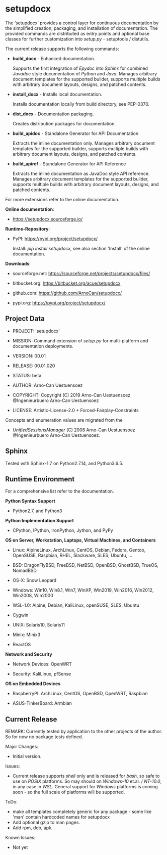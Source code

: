 setupdocx
=========

The ‘setupdocx‘ provides a control layer for continuous documentation by the simplified creation, packaging, and installation of documentation.
The provided commands are distributed as entry points and optional base classes for further customization into *setup.py* - setuptools / distutils. 

The current release supports the following commands:

* **build_docx** - Enhanced documentation.

  Supports the first integration of *Epydoc* into *Sphinx* for combined *Javadoc* style 
  documentation of *Python* and *Java*.
  Manages arbitrary document templates for the supported builder,
  supports multiple builds with arbitrary document layouts, designs, and patched contents.

* **install_docx** - Installs local documentation.

  Installs documentation locally from build directory, see PEP-0370. 

* **dist_docx** - Documentation packaging. 

  Creates distribution packages for documentation.

* **build_apidoc** - Standalone Generator for API Documentation 

  Extracts the inline documentation only.
  Manages arbitrary document templates for the supported builder,
  supports multiple builds with arbitrary document layouts, designs, and patched contents.

* **build_apiref** - Standalone Generator for API Reference  

  Extracts the inline documentation as JavaDoc style API reference.
  Manages arbitrary document templates for the supported builder,
  supports multiple builds with arbitrary document layouts, designs, and patched contents.

For more extensions refer to the online documentation.

**Online documentation**:

* https://setupdocx.sourceforge.io/

**Runtime-Repository**:

* PyPI: https://pypi.org/project/setupdocx/

  Install: *pip install setupdocx*, see also section 'Install' of the online documentation.


**Downloads**:

* sourceforge.net: https://sourceforge.net/projects/setupdocx/files/

* bitbucket.org: https://bitbucket.org/acue/setupdocx

* github.com: https://github.com/ArnoCan/setupdocx/

* pypi.org: https://pypi.org/project/setupdocx/


Project Data
------------

* PROJECT: 'setupdocx'

* MISSION: Command extension of *setup.py* for multi-platform and documentation deployments.

* VERSION: 00.01

* RELEASE: 00.01.020

* STATUS: beta

* AUTHOR: Arno-Can Uestuensoez

* COPYRIGHT: Copyright (C) 2019 Arno-Can Uestuensoez @Ingenieurbuero Arno-Can Uestuensoez

* LICENSE: Artistic-License-2.0 + Forced-Fairplay-Constraints

Concepts and enumeration values are migrated from the 

* *UnifiedSessionsManager* (C) 2008 Arno-Can Uestuensoez @Ingenieurbuero Arno-Can Uestuensoez.  

Sphinx
------
Tested with Sphinx-1.7 on Python2.7.14, and Python3.6.5.

Runtime Environment
-------------------
For a comprehensive list refer to the documentation.

**Python Syntax Support**

*  Python2.7, and Python3

**Python Implementation Support**

*  CPython, IPython, IronPython, Jython, and PyPy

**OS on Server, Workstation, Laptops, Virtual Machines, and Containers**

* Linux: AlpineLinux, ArchLinux, CentOS, Debian, Fedora, Gentoo, OpenSUSE, Raspbian, RHEL, Slackware, SLES, Ubuntu, ...  

* BSD: DragonFlyBSD, FreeBSD, NetBSD, OpenBSD, GhostBSD, TrueOS, NomadBSD

* OS-X: Snow Leopard

* Windows: Win10, Win8.1, Win7, WinXP, Win2019, Win2016, Win2012, Win2008, Win2000

* WSL-1.0: Alpine, Debian, KaliLinux, openSUSE, SLES, Ubuntu

* Cygwin

* UNIX: Solaris10, Solaris11

* Minix: Minix3

* ReactOS

**Network and Security**

* Network Devices: OpenWRT

* Security: KaliLinux, pfSense

**OS on Embedded Devices**

* RaspberryPI: ArchLinux, CentOS, OpenBSD, OpenWRT, Raspbian

* ASUS-TinkerBoard: Armbian

Current Release
---------------

REMARK:
   Currently tested by application to the other projects of the author.
   So for now no package tests defined.

Major Changes:

* Initial version.

Issues:

* Current release supports *shell* only and is released for *bash*, so
  safe to use on *POSIX* platforms.
  So may should on *Windows-10* et.al. / *NT-10.0*, in any case in *WSL*.
  General support for *Windows* platforms is coming soon - so the full scale
  of platforms will be supported.

ToDo:

* make all templates completely generic for any package - some like 'man' contain hardcoded names for setupdocx
* Add optional gzip to man pages.
* Add rpm, deb, apk.

Known Issues:

* Not yet

